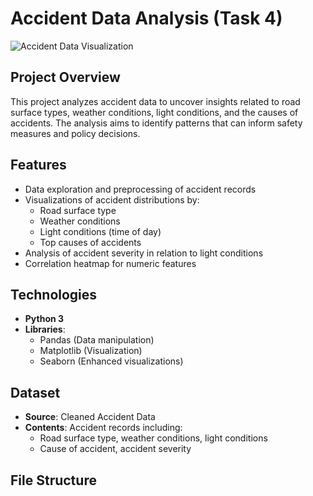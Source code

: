 # Accident Data Analysis (Task 4)

![Accident Data Visualization](https://placehold.co/800x400?text=Accident+Data+Analysis)

## Project Overview
This project analyzes accident data to uncover insights related to road surface types, weather conditions, light conditions, and the causes of accidents. The analysis aims to identify patterns that can inform safety measures and policy decisions.

## Features
- Data exploration and preprocessing of accident records
- Visualizations of accident distributions by:
  - Road surface type
  - Weather conditions
  - Light conditions (time of day)
  - Top causes of accidents
- Analysis of accident severity in relation to light conditions
- Correlation heatmap for numeric features

## Technologies
- **Python 3**
- **Libraries**:
  - Pandas (Data manipulation)
  - Matplotlib (Visualization)
  - Seaborn (Enhanced visualizations)

## Dataset
- **Source**: Cleaned Accident Data
- **Contents**: Accident records including:
  - Road surface type, weather conditions, light conditions
  - Cause of accident, accident severity

## File Structure
